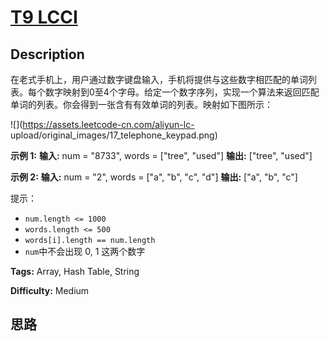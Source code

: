 # [T9 LCCI][title]

## Description

在老式手机上，用户通过数字键盘输入，手机将提供与这些数字相匹配的单词列表。每个数字映射到0至4个字母。给定一个数字序列，实现一个算法来返回匹配单词的列表。你会得到一张含有有效单词的列表。映射如下图所示：

![](https://assets.leetcode-cn.com/aliyun-lc-
upload/original_images/17_telephone_keypad.png)

**示例 1:**
            **输入:** num = "8733", words = ["tree", "used"]    **输出:** ["tree", "used"]    

**示例 2:**
            **输入:** num = "2", words = ["a", "b", "c", "d"]    **输出:** ["a", "b", "c"]

提示：

  * `num.length <= 1000`
  * `words.length <= 500`
  * `words[i].length == num.length`
  * `num`中不会出现 0, 1 这两个数字


**Tags:** Array, Hash Table, String

**Difficulty:** Medium

## 思路

[title]: https://leetcode-cn.com/problems/t9-lcci
